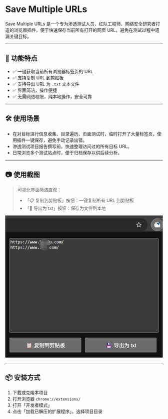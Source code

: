 # Save Multiple URLs

Save Multiple URLs 是一个专为渗透测试人员、红队工程师、网络安全研究者打造的浏览器插件，便于快速保存当前所有打开的网页 URL，避免在测试过程中遗漏关键目标。

---

## 🚀 功能特点

- ✅ 一键获取当前所有浏览器标签页的 URL  
- ✅ 支持复制 URL 到剪贴板  
- ✅ 支持导出 URL 为 `.txt` 文本文件  
- ✅ 界面简洁，操作便捷  
- ✅ 无需网络权限，纯本地操作，安全可靠  

---

## 🛠 使用场景

- 在对目标进行信息收集、目录遍历、页面测试时，临时打开了大量标签页，使用插件一键保存，避免手动记录出错。
- 渗透测试项目报告撰写前，快速整理访问过的所有目标 URL。
- 日常浏览多个测试站点时，便于归档保存以供后续分析。

---

## 📷 使用截图

> 可视化界面简洁直观：  
> - 「📋 复制到剪贴板」按钮：一键复制所有 URL 到剪贴板  
> - 「💾 导出为 txt」按钮：保存为文件到本地

![img](./img.png)

---

## 📦 安装方式

1. 下载或克隆本项目
2. 打开浏览器 `chrome://extensions/`
3. 打开「开发者模式」
4. 点击「加载已解压的扩展程序」，选择项目目录

